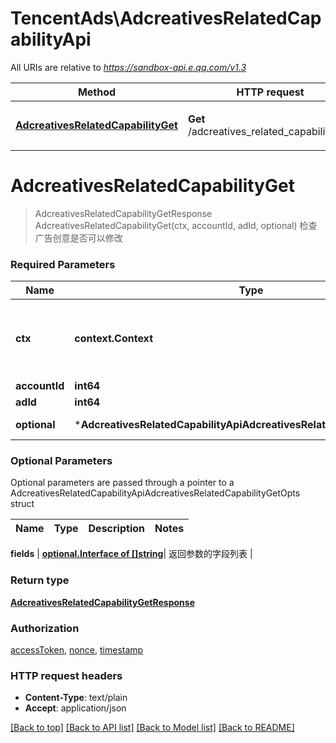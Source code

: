 # TencentAds\AdcreativesRelatedCapabilityApi

All URIs are relative to *https://sandbox-api.e.qq.com/v1.3*

Method | HTTP request | Description
------------- | ------------- | -------------
[**AdcreativesRelatedCapabilityGet**](AdcreativesRelatedCapabilityApi.md#AdcreativesRelatedCapabilityGet) | **Get** /adcreatives_related_capability/get | 检查广告创意是否可以修改


# **AdcreativesRelatedCapabilityGet**
> AdcreativesRelatedCapabilityGetResponse AdcreativesRelatedCapabilityGet(ctx, accountId, adId, optional)
检查广告创意是否可以修改

### Required Parameters

Name | Type | Description  | Notes
------------- | ------------- | ------------- | -------------
 **ctx** | **context.Context** | context for authentication, logging, cancellation, deadlines, tracing, etc.
  **accountId** | **int64**|  | 
  **adId** | **int64**|  | 
 **optional** | ***AdcreativesRelatedCapabilityApiAdcreativesRelatedCapabilityGetOpts** | optional parameters | nil if no parameters

### Optional Parameters
Optional parameters are passed through a pointer to a AdcreativesRelatedCapabilityApiAdcreativesRelatedCapabilityGetOpts struct

Name | Type | Description  | Notes
------------- | ------------- | ------------- | -------------


 **fields** | [**optional.Interface of []string**](string.md)| 返回参数的字段列表 | 

### Return type

[**AdcreativesRelatedCapabilityGetResponse**](AdcreativesRelatedCapabilityGetResponse.md)

### Authorization

[accessToken](../README.md#accessToken), [nonce](../README.md#nonce), [timestamp](../README.md#timestamp)

### HTTP request headers

 - **Content-Type**: text/plain
 - **Accept**: application/json

[[Back to top]](#) [[Back to API list]](../README.md#documentation-for-api-endpoints) [[Back to Model list]](../README.md#documentation-for-models) [[Back to README]](../README.md)

